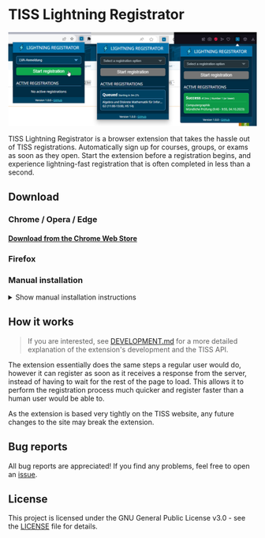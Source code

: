 # TISS Lightning Registrator

[![Screenshot of the extension being shown in three different browsers](images/Screenshots.png)](https://chromewebstore.google.com/detail/aafcdagpbbpnjpnfofompbhefgpddimi)

TISS Lightning Registrator is a browser extension that takes the hassle out of TISS registrations. Automatically sign up for courses, groups, or exams as soon as they open. Start the extension before a registration begins, and experience lightning-fast registration that is often completed in less than a second.

## Download

### Chrome / Opera / Edge

#### [**Download from the Chrome Web Store**](https://chromewebstore.google.com/detail/aafcdagpbbpnjpnfofompbhefgpddimi)

### Firefox

### Manual installation

<details>
<summary>Show manual installation instructions</summary>

> [!WARNING]
> This installation method is not recommended for regular users, as you will not receive automatic updates.

If preferred, the extension can be installed manually in developer mode. This method should only be used for development purposes or if you are unable to use the other installation methods.

### Chrome / Opera / Edge

1. Download the zip of the latest unpacked release from the GitHub [releases](https://github.com/The-breakbar/TISS-Lightning-Registrator/releases) and extract it.
2. Navigate to the browser page of your installed extensions. It can be found under "Manage extensions" in your browser options or by going to the following links depending on your browser:

   - Chrome: `chrome://extensions`
   - Opera: `opera://extensions`
   - Edge: `edge://extensions`

3. Enable "Developer mode" in the top right (left side for Edge).
4. Click the "Load unpacked extension" button and select the unpacked folder which you downloaded (make sure you select the folder which contains all the files).

### Firefox

Due to the manual installation process, Firefox unfortunately requires the extension to be reinstalled every time the browser is restarted.

1. Download the zip of the latest Firefox release from the GitHub [releases](https://github.com/The-breakbar/TISS-Lightning-Registrator/releases) and unpack it.
2. Navigate to `about:debugging#/runtime/this-firefox`.
3. Click the "Load Temporary Add-on..." button and select the `manifest.json` file in the unpacked folder which you downloaded.

### Updating

To update the extension, simply remove the existing version and install the newest version with the same steps.

</details>

## How it works

> If you are interested, see [DEVELOPMENT.md](DEVELOPMENT.md) for a more detailed explanation of the extension's development and the TISS API.

The extension essentially does the same steps a regular user would do, however it can register as soon as it receives a response from the server, instead of having to wait for the rest of the page to load. This allows it to perform the registration process much quicker and register faster than a human user would be able to.

As the extension is based very tightly on the TISS website, any future changes to the site may break the extension.

## Bug reports

All bug reports are appreciated! If you find any problems, feel free to open an [issue](https://github.com/The-breakbar/TISS-Lightning-Registrator/issues).

## License

This project is licensed under the GNU General Public License v3.0 - see the [LICENSE](LICENSE) file for details.
